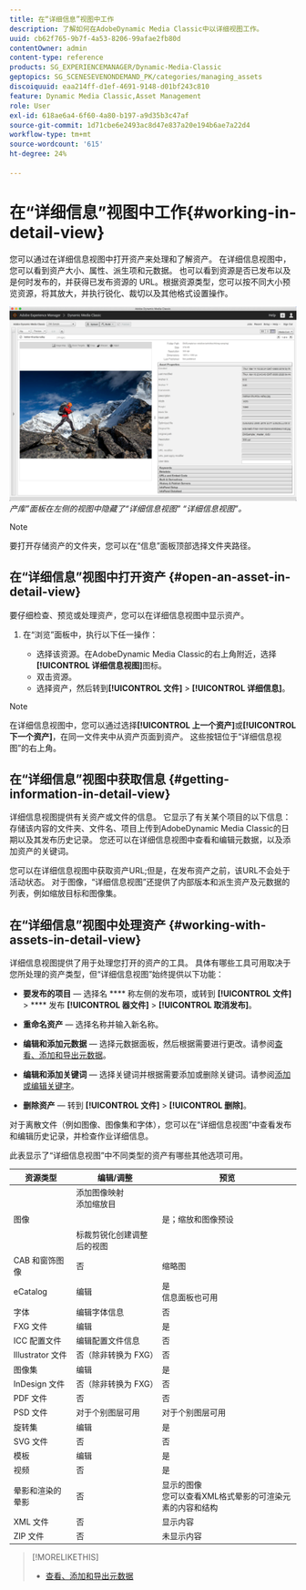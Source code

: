 ```yaml
---
title: 在“详细信息”视图中工作
description: 了解如何在AdobeDynamic Media Classic中以详细视图工作。
uuid: cb62f765-9b7f-4a53-8206-99afae2fb80d
contentOwner: admin
content-type: reference
products: SG_EXPERIENCEMANAGER/Dynamic-Media-Classic
geptopics: SG_SCENESEVENONDEMAND_PK/categories/managing_assets
discoiquuid: eaa214ff-d1ef-4691-9148-d01bf243c810
feature: Dynamic Media Classic,Asset Management
role: User
exl-id: 618ae6a4-6f60-4a80-b197-a9d35b3c47af
source-git-commit: 1d71cbe6e2493ac8d47e837a20e194b6ae7a22d4
workflow-type: tm+mt
source-wordcount: '615'
ht-degree: 24%

---
```


# 在“详细信息”视图中工作{#working-in-detail-view}

您可以通过在详细信息视图中打开资产来处理和了解资产。 在详细信息视图中，您可以看到资产大小、属性、派生项和元数据。 也可以看到资源是否已发布以及是何时发布的，并获得已发布资源的 URL。根据资源类型，您可以按不同大小预览资源，将其放大，并执行锐化、裁切以及其他格式设置操作。

<!-- 

Comment Type: remark
Last Modified By: Rick Brough (rbrough@adobe.com)
Last Modified Date: 2018-06-14T13:52:46.623-0400

<p>as_detail_view_popup.png found in Downloads on local in folder "scene7-images"</p>

 -->

![“资](/help/assets/image_0.img.png)
*产库”面板在左侧的视图中隐藏了“详细信息视图” “详细信息视图”。*

>[!NOTE]
>
>要打开存储资产的文件夹，您可以在“信息”面板顶部选择文件夹路径。

## 在“详细信息”视图中打开资产 {#open-an-asset-in-detail-view}

要仔细检查、预览或处理资产，您可以在详细信息视图中显示资产。

1. 在“浏览”面板中，执行以下任一操作：

   * 选择该资源。在AdobeDynamic Media Classic的右上角附近，选择&#x200B;**[!UICONTROL 详细信息视图]**&#x200B;图标。
   * 双击资源。
   * 选择资产，然后转到&#x200B;**[!UICONTROL 文件]** > **[!UICONTROL 详细信息]**。

>[!NOTE]
>
>在详细信息视图中，您可以通过选择&#x200B;**[!UICONTROL 上一个资产]**&#x200B;或&#x200B;**[!UICONTROL 下一个资产]**，在同一文件夹中从资产页面到资产。 这些按钮位于“详细信息视图”的右上角。

## 在“详细信息”视图中获取信息 {#getting-information-in-detail-view}

详细信息视图提供有关资产或文件的信息。 它显示了有关某个项目的以下信息：存储该内容的文件夹、文件名、项目上传到AdobeDynamic Media Classic的日期以及其发布历史记录。 您还可以在详细信息视图中查看和编辑元数据，以及添加资产的关键词。

您可以在详细信息视图中获取资产URL;但是，在发布资产之前，该URL不会处于活动状态。 对于图像，“详细信息视图”还提供了内部版本和派生资产及元数据的列表，例如缩放目标和图像集。

## 在“详细信息”视图中处理资产 {#working-with-assets-in-detail-view}

详细信息视图提供了用于处理您打开的资产的工具。 具体有哪些工具可用取决于您所处理的资产类型，但“详细信息视图”始终提供以下功能：

* **要发布的项目**  — 选择名 **** 称左侧的发布项，或转到 **[!UICONTROL 文件]**  >  **** 发布 **[!UICONTROL 器文件]**  >  **[!UICONTROL 取消发布]**。

* **重命名资产**  — 选择名称并输入新名称。

* **编辑和添加元数据**  — 选择元数据面板，然后根据需要进行更改。请参阅[查看、添加和导出元数据](/help/viewing-adding-exporting-metadata.md)。

* **编辑和添加关键词**  — 选择关键词并根据需要添加或删除关键词。请参阅[添加或编辑关键字](/help/viewing-adding-exporting-metadata.md)。

* **删除资产**  — 转到 **[!UICONTROL 文件]**  >  **[!UICONTROL 删除]**。

对于离散文件（例如图像、图像集和字体），您可以在“详细信息视图”中查看发布和编辑历史记录，并检查作业详细信息。

此表显示了“详细信息视图”中不同类型的资产有哪些其他选项可用。

| 资源类型 | 编辑/调整 | 预览 |
| --- | --- | --- |
| 图像 | 添加图像映射<br>添加缩放目<br><br><br>标裁剪锐化创建调整后的视图 | 是；缩放和图像预设 |
| CAB 和窗饰图像 | 否 | 缩略图 |
| eCatalog | 编辑 | 是<br>信息面板也可用 |
| 字体 | 编辑字体信息 | 否 |
| FXG 文件 | 编辑 | 是 |
| ICC 配置文件 | 编辑配置文件信息 | 否 |
| Illustrator 文件 | 否（除非转换为 FXG） | 否 |
| 图像集 | 编辑 | 是 |
| InDesign 文件 | 否（除非转换为 FXG） | 否 |
| PDF 文件 | 否 | 否 |
| PSD 文件 | 对于个别图层可用 | 对于个别图层可用 |
| 旋转集 | 编辑 | 是 |
| SVG 文件 | 否 | 否 |
| 模板 | 编辑 | 是 |
| 视频 | 否 | 是 |
| 晕影和渲染的晕影 | 否 | 显示的图像<br>您可以查看XML格式晕影的可渲染元素的内容和结构 |
| XML 文件 | 否 | 显示内容 |
| ZIP 文件 | 否 | 未显示内容 |

>[!MORELIKETHIS]
>
>* [查看、添加和导出元数据](viewing-adding-exporting-metadata.md#viewing_adding_and_exporting_metadata)

